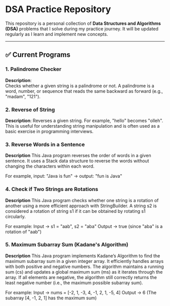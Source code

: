 # DSA Practice Repository

This repository is a personal collection of **Data Structures and Algorithms (DSA)** problems that I solve during my practice journey. It will be updated regularly as I learn and implement new concepts.

---

## ✅ Current Programs

### 1. Palindrome Checker

**Description**:  
Checks whether a given string is a palindrome or not. A palindrome is a word, number, or sequence that reads the same backward as forward (e.g., "madam", "121").

### 2. Reverse of String

**Description**:
Reverses a given string. For example, "hello" becomes "olleh". This is useful for understanding string manipulation and is often used as a basic exercise in programming interviews.

### 3. Reverse Words in a Sentence

**Description**
This Java program reverses the order of words in a given sentence. It uses a Stack data structure to reverse the words without changing the characters within each word.

For example, input: "Java is fun" → output: "fun is Java"

### 4. Check if Two Strings are Rotations

**Description**
This Java program checks whether one string is a rotation of another using a more efficient approach with StringBuilder. A string s2 is considered a rotation of string s1 if it can be obtained by rotating s1 circularly.

For example:
Input → s1 = "aab", s2 = "aba"
Output → true (since "aba" is a rotation of "aab")

### 5. Maximum Subarray Sum (Kadane's Algorithm)

**Description**
This Java program implements Kadane’s Algorithm to find the maximum subarray sum in a given integer array. It efficiently handles arrays with both positive and negative numbers. The algorithm maintains a running sum (cs) and updates a global maximum sum (ms) as it iterates through the array.
If all elements are negative, the algorithm still correctly returns the least negative number (i.e., the maximum possible subarray sum).

For example:
Input → nums = [-2, 1, -3, 4, -1, 2, 1, -5, 4]
Output → 6 (The subarray [4, -1, 2, 1] has the maximum sum)
